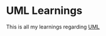 # UML Learnings
This is all my learnings regarding [UML](https://github.com/ch-arslanahmad/uml-learnings)
